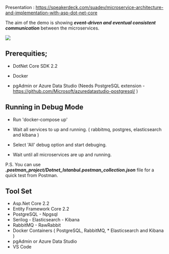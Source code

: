 Presentation : https://speakerdeck.com/suadev/microservice-architecture-and-implementation-with-asp-dot-net-core

The aim of the demo is showing ***event-driven and eventual consistent communication*** between the microservices. 

<img src="https://speakerd.s3.amazonaws.com/presentations/d74133b1f0d1409ab6093806e005f64e/preview_slide_17.jpg" />

## Prerequities;

* DotNet Core SDK 2.2

* Docker

* pgAdmin or Azure Data Studio (Needs PostgreSQL extension - https://github.com/Microsoft/azuredatastudio-postgresql/ )


## Running in Debug Mode

* Run 'docker-compose up'

* Wait all services to up and running. ( rabbitmq, postgres, elasticsearch and kibana )

* Select 'All' debug option and start debuging.

* Wait until all microservices are up and running.


P.S. You can use ***.postman_project/Dotnet_Istanbul.postman_collection.json*** file for a quick test from Postman.

## Tool Set

* Asp.Net Core 2.2 
* Entity Framework Core 2.2
* PostgreSQL - Npgsql
* Serilog - Elasticsearch - Kibana
* RabbitMQ - RawRabbit
* Docker Containers ( PostgreSQL, RabbitMQ, * Elasticsearch and Kibana )
* pgAdmin or Azure Data Studio
* VS Code

